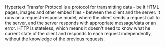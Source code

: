 Hypertext Transfer Protocol is a protocol for transmitting data - be it HTML pages, images and other embed files - between the client and the server. It runs on a request-response model, where the client sends a request call to the server, and the server responds with appropriate message/data or an error. HTTP is stateless, which means it doesn't need to know what he current state of the client and responds to each request independently, without the knowledge of the previous requests.